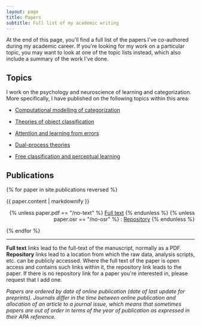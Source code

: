 ```yaml
---
layout: page
title: Papers
subtitle: Full list of my academic writing
---
```


At the end of this page, you'll find a full list of the papers I've co-authored during my academic career. If you're looking for my work on a particular topic, you may want to look at one of the topic lists instead, which also include a summary of the work I've done.

## Topics

I work on the psychology and neuroscience of learning and categorization. More specifically, I have published on the following topics within this area:

- [Computational modelling of categorization](pub-compcat.md)

- [Theories of object classification](pub-objclass.md)

- [Attention and learning from errors](pub-attlearn.md)

- [Dual-process theories](pub-dualproc.md)

- [Free classification and perceptual learning](pub-freecatPL.md)

## Publications

{% for paper in site.publications reversed %}
  <p>{{ paper.content | markdownify }}
  <div align="right">
  {% unless paper.pdf == "/no-text" %}
  <a href="{{ paper.pdf }}">Full text</a>
  {% endunless %}
  {% unless paper.osr == "/no-osr" %}
   : <a href="{{ paper.osr }}">Repository</a>
  {% endunless %}
  </div>
  </p>
{% endfor %}

<hr>


**Full text** links lead to the full-text of the manuscript, normally as a PDF. **Repository** links lead to a location from which the raw data, analysis scripts, etc. can be publicly accessed. Where the full text of the paper is open access and contains such links within it, the repository link leads to the paper. If there is no repository link for a paper you're interested in, please request that I add one.

_Papers are ordered by date of online publication (date of last update for preprints). Journals differ in the time between online publication and allocation of an article to a journal issue, which  means that sometimes papers are out of order in terms of the year of publication as expressed in their APA reference._
